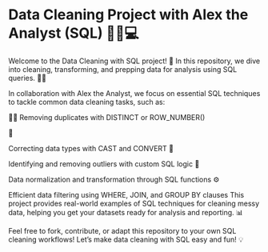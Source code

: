 # Data Cleaning Project with Alex the Analyst (SQL) 🧑‍💻💻
Welcome to the Data Cleaning with SQL project! 🚀 In this repository, we dive into cleaning, transforming, and prepping data for analysis using SQL queries. 🧹✨

In collaboration with Alex the Analyst, we focus on essential SQL techniques to tackle common data cleaning tasks, such as:

🧑‍🔬
Removing duplicates with DISTINCT or ROW_NUMBER()

🔄

Correcting data types with CAST and CONVERT
🚨 

Identifying and removing outliers with custom SQL logic
🧹 

Data normalization and transformation through SQL functions
⚙️

Efficient data filtering using WHERE, JOIN, and GROUP BY clauses
This project provides real-world examples of SQL techniques for cleaning messy data, helping you get your datasets ready for analysis and reporting. 📊

Feel free to fork, contribute, or adapt this repository to your own SQL cleaning workflows! Let’s make data cleaning with SQL easy and fun! 💡
